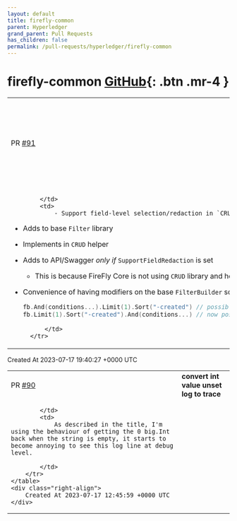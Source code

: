 ```yaml
---
layout: default
title: firefly-common
parent: Hyperledger
grand_parent: Pull Requests
has_children: false
permalink: /pull-requests/hyperledger/firefly-common
---
```


# firefly-common <span class="fs-3 right-align">[GitHub](https://github.com/hyperledger/firefly-common){: .btn .mr-4 }</span>


<div>
    <table>
        <tr>
            <td>
                PR <a href="https://github.com/hyperledger/firefly-common/pull/91" class=".btn">#91</a>
            </td>
            <td>
                <b>
                    Add field selection on GetMany and tweaks to Filter API builder pattern
                </b>
            </td>
        </tr>
        <tr>
            <td>
                
            </td>
            <td>
                - Support field-level selection/redaction in `CRUD` only
   - Adds to base `Filter` library
   - Implements in `CRUD` helper
   - Adds to API/Swagger _only if_ `SupportFieldRedaction` is set
       - This is because FireFly Core is not using `CRUD` library and hence will not support this
- Convenience of having modifiers on the base `FilterBuilder` so you can do:
    ```go
    fb.And(conditions...).Limit(1).Sort("-created") // possible before: results in Filter
    fb.Limit(1).Sort("-created").And(conditions...) // now possible: results in AndFilter
    ```

            </td>
        </tr>
    </table>
    <div class="right-align">
        Created At 2023-07-17 19:40:27 +0000 UTC
    </div>
</div>

<div>
    <table>
        <tr>
            <td>
                PR <a href="https://github.com/hyperledger/firefly-common/pull/90" class=".btn">#90</a>
            </td>
            <td>
                <b>
                    convert int value unset log to trace
                </b>
            </td>
        </tr>
        <tr>
            <td>
                
            </td>
            <td>
                As described in the title, I'm using the behaviour of getting the 0 big.Int back when the string is empty, it starts to become annoying to see this log line at debug level.

            </td>
        </tr>
    </table>
    <div class="right-align">
        Created At 2023-07-17 12:45:59 +0000 UTC
    </div>
</div>

